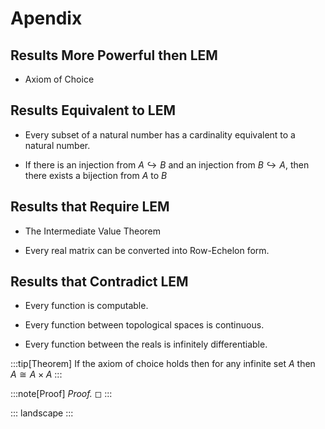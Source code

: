 # Apendix 

## Results More Powerful then LEM

-   Axiom of Choice

## Results Equivalent to LEM

-   Every subset of a natural number has a cardinality equivalent to a
    natural number.

-   If there is an injection from $A \hookrightarrow B$ and an injection
    from $B \hookrightarrow A$, then there exists a bijection from $A$
    to $B$

## Results that Require LEM

-   The Intermediate Value Theorem

-   Every real matrix can be converted into Row-Echelon form.

## Results that Contradict LEM

-   Every function is computable.

-   Every function between topological spaces is continuous.

-   Every function between the reals is infinitely differentiable.

:::tip[Theorem]
If the axiom of choice holds then for any infinite set $A$ then
$A \cong A \times A$
:::

:::note[Proof]
*Proof.* ◻
:::

::: landscape
:::
